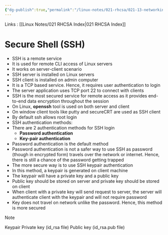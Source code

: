 ```yaml
---
{"dg-publish":true,"permalink":"/linux-notes/021-rhcsa/021-13-networking/021-13-5-secure-shell-ssh/","noteIcon":"","created":"2023-10-08T18:28:36.587+05:30","updated":"2023-10-13T17:10:48.281+05:30"}
---
```


Links : [[Linux Notes/021 RHCSA Index\|021 RHCSA Index]]

# Secure Shell (SSH)

- SSH is a remote service
- It is used for remote CLI access of Linux servers
- It works on server-client scenario
- SSH server is installed on Linux servers
- SSH client is installed on admin computer
- It is a TCP based service. Hence, it requires user authentication to login
- The server application uses TCP port 22 to connect with clients
- SSH is the most secured service for remote access as it provides end-to-end data encryption throughout the session
- On Linux, **openssh** tool is used on both server and client
- On window client tools like putty and secureCRT are used as SSH client
- By default ssh allows root login
- SSH authentication methods:
- There are 2 authentication methods for SSH login
	- **Password authentication**
	- **Key-pair authentication**
- Password authentication is the default method
- Password authentication is not a safer way to use SSH as password (though in encrypted form) travels over the network or internet. Hence, there is still a chance of the password getting trapped
- The more secure way is to use SSH keypair authentication
- In this method, a keypair is generated on client machine
- The keypair will have a private key and a public key
- Public key should be stored on server and private key should be stored on client
- When client with a private key will send request to server, the server will authenticate client with the keypair and will not require password
- Key does not travel on network unlike the password. Hence, this method is more secured

>[!Note]
>Keypair
>	Private key (id_rsa file)
>	Public key (id_rsa.pub file)